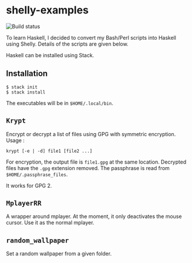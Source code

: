 shelly-examples
===============

![Build status](https://travis-ci.org/alexDarcy/shelly-examples.svg)

To learn Haskell, I decided to convert my Bash/Perl scripts into Haskell using
Shelly. Details of the scripts are given below.

Haskell can be installed using Stack.

## Installation

    $ stack init
    $ stack install

The executables will be in `$HOME/.local/bin`.

## `Krypt`

Encrypt or decrypt a list of files using GPG with symmetric encryption. Usage :

    krypt [-e | -d] file1 [file2 ...]

For encryption, the output file is `file1.gpg` at the same location. Decrypted
files have the `.gpg` extension removed.
The passphrase is read from `$HOME/.passphrase_files`. 

It works for GPG 2.

## `MplayerRR`
A wrapper around mplayer. At the moment, it only deactivates the mouse cursor.
Use it as the normal mplayer.

## `random_wallpaper`
Set a random wallpaper from a given folder.
